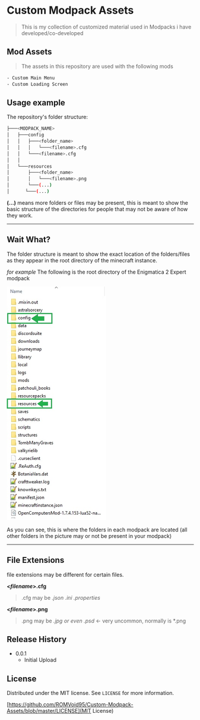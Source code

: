 # Custom Modpack Assets
> This is my collection of customized material used in Modpacks i have developed/co-developed

## Mod Assets
> The assets in this repository are used with the following mods
```sh
- Custom Main Menu 
- Custom Loading Screen	
```

## Usage example

The repository's folder structure:
```bash
├───<MODPACK_NAME>
│   ├───config
│   │   ├───<folder_name>
│   │	│	└───<filename>.cfg
│   │   └───<filename>.cfg
│   │
│   └───resources
│       ├───<folder_name>
│       │   └───<filename>.png
│       └───(...)
│	   └───(...)
```
**(...)** means more folders or files may be present, this is meant to show the basic structure of the 
directories for people that may not be aware of how they work.

---
## Wait What?
The folder structure is meant to show the exact location of the folders/files as they appear in the root
directory of the minecraft instance. 

*for example*
The following is the root directory of the Enigmatica 2 Expert modpack

![](rootdirectory.jpg)

As you can see, this is where the folders in each modpack are located 
(all other folders in the picture may or not be present in your modpack)

---
## File Extensions
   file extensions may be different for certain files.

**<*filename*>.cfg** 

>.cfg may be *.json .ini .properties*

**<*filename*>.png** 

>.png may be *.jpg or even .psd* <- very uncommon, normally is *.png

## Release History

* 0.0.1
    * Initial Upload

## License

Distributed under the MIT license. See ``LICENSE`` for more information.

[https://github.com/ROMVoid95/Custom-Modpack-Assets/blob/master/LICENSE](MIT License)
